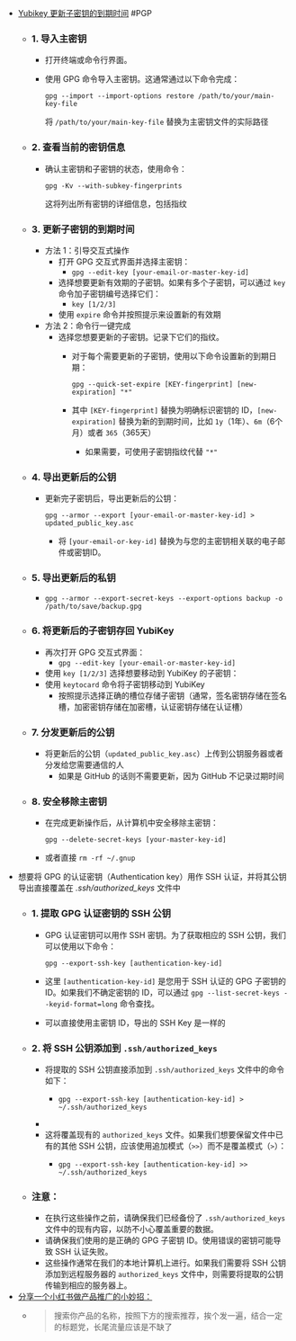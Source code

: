 - [Yubikey 更新子密钥的到期时间](https://superuser.com/questions/813421/can-you-extend-the-expiration-date-of-an-already-expired-gpg-key) #PGP
	- ### 1. 导入主密钥
		- 打开终端或命令行界面。
		- 使用 GPG 命令导入主密钥。这通常通过以下命令完成：
		  
		  ```
		  gpg --import --import-options restore /path/to/your/main-key-file
		  ```
		  
		  将 `/path/to/your/main-key-file` 替换为主密钥文件的实际路径
	- ### 2. 查看当前的密钥信息
		- 确认主密钥和子密钥的状态，使用命令：
		  
		  ```
		  gpg -Kv --with-subkey-fingerprints
		  ```
		  
		  这将列出所有密钥的详细信息，包括指纹
	- ### 3. 更新子密钥的到期时间
		- 方法 1：引导交互式操作
			- 打开 GPG 交互式界面并选择主密钥：
				- `gpg --edit-key [your-email-or-master-key-id]`
			- 选择想要更新有效期的子密钥。如果有多个子密钥，可以通过 `key` 命令加子密钥编号选择它们：
				- `key [1/2/3]`
			- 使用 `expire` 命令并按照提示来设置新的有效期
		- 方法 2：命令行一键完成
			- 选择您想要更新的子密钥。记录下它们的指纹。
				- 对于每个需要更新的子密钥，使用以下命令设置新的到期日期：
				  
				  ```
				  gpg --quick-set-expire [KEY-fingerprint] [new-expiration] "*"
				  ```
				- 其中 `[KEY-fingerprint]` 替换为明确标识密钥的 ID，`[new-expiration]` 替换为新的到期时间，比如 `1y`（1年）、`6m`（6个月）或者 `365`（365天）
					- 如果需要，可使用子密钥指纹代替  `"*"`
	- ### 4. 导出更新后的公钥
		- 更新完子密钥后，导出更新后的公钥：
		  
		  ```
		  gpg --armor --export [your-email-or-master-key-id] > updated_public_key.asc
		  ```
			- 将 `[your-email-or-key-id]` 替换为与您的主密钥相关联的电子邮件或密钥ID。
	- ### 5. 导出更新后的私钥
		- `gpg --armor --export-secret-keys --export-options backup -o /path/to/save/backup.gpg `
	- ### 6. 将更新后的子密钥存回 YubiKey
		- 再次打开 GPG 交互式界面：
			- `gpg --edit-key [your-email-or-master-key-id]`
		- 使用 `key [1/2/3]` 选择想要移动到 YubiKey 的子密钥：
		- 使用 `keytocard` 命令将子密钥移动到 YubiKey
			- 按照提示选择正确的槽位存储子密钥（通常，签名密钥存储在签名槽，加密密钥存储在加密槽，认证密钥存储在认证槽）
	- ### 7. 分发更新后的公钥
		- 将更新后的公钥（`updated_public_key.asc`）上传到公钥服务器或者分发给您需要通信的人
			- 如果是 GitHub 的话则不需要更新，因为 GitHub 不记录过期时间
	- ### 8. 安全移除主密钥
		- 在完成更新操作后，从计算机中安全移除主密钥：
		  
		  ```
		  gpg --delete-secret-keys [your-master-key-id]
		  ```
		- 或者直接 `rm -rf ~/.gnup`
- 想要将 GPG 的认证密钥（Authentication key）用作 SSH 认证，并将其公钥导出直接覆盖在 _.ssh/authorized_keys_ 文件中
	- ### 1. 提取 GPG 认证密钥的 SSH 公钥
		- GPG 认证密钥可以用作 SSH 密钥。为了获取相应的 SSH 公钥，我们可以使用以下命令：
		  
		  ```
		  gpg --export-ssh-key [authentication-key-id]
		  ```
		- 这里 `[authentication-key-id]` 是您用于 SSH 认证的 GPG 子密钥的 ID。如果我们不确定密钥的 ID，可以通过 `gpg --list-secret-keys --keyid-format=long` 命令查找。
		- 可以直接使用主密钥 ID，导出的 SSH Key 是一样的
	- ### 2. 将 SSH 公钥添加到  `.ssh/authorized_keys`
		- 将提取的 SSH 公钥直接添加到 `.ssh/authorized_keys` 文件中的命令如下：
			- ```
			  gpg --export-ssh-key [authentication-key-id] > ~/.ssh/authorized_keys
			  ```
		-
		- 这将覆盖现有的 `authorized_keys` 文件。如果我们想要保留文件中已有的其他 SSH 公钥，应该使用追加模式（`>>`）而不是覆盖模式（`>`）：
			- ```
			  gpg --export-ssh-key [authentication-key-id] >> ~/.ssh/authorized_keys
			  ```
	- ### 注意：
		- 在执行这些操作之前，请确保我们已经备份了 `.ssh/authorized_keys` 文件中的现有内容，以防不小心覆盖重要的数据。
		- 请确保我们使用的是正确的 GPG 子密钥 ID。使用错误的密钥可能导致 SSH 认证失败。
		- 这些操作通常在我们的本地计算机上进行。如果我们需要将 SSH 公钥添加到远程服务器的 `authorized_keys` 文件中，则需要将提取的公钥传输到相应的服务器上。
- [分享一个小红书做产品推广的小妙招：](https://twitter.com/SaitoWu/status/1742036447589441731)
	- > 搜索你产品的名称，按照下方的搜索推荐，挨个发一遍，结合一定的标题党，长尾流量应该是不缺了